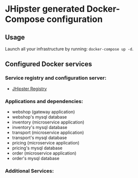 # JHipster generated Docker-Compose configuration

## Usage

Launch all your infrastructure by running: `docker-compose up -d`.

## Configured Docker services

### Service registry and configuration server:

- [JHipster Registry](http://localhost:8761)

### Applications and dependencies:

- webshop (gateway application)
- webshop's mysql database
- inventory (microservice application)
- inventory's mysql database
- transport (microservice application)
- transport's mysql database
- pricing (microservice application)
- pricing's mysql database
- order (microservice application)
- order's mysql database

### Additional Services:
